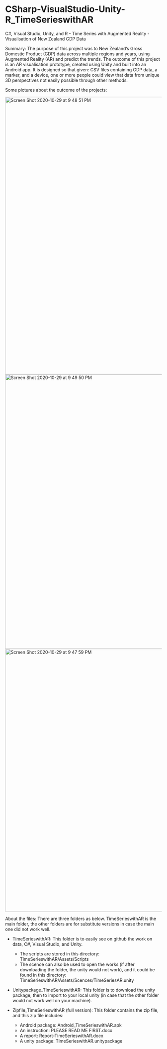 # CSharp-VisualStudio-Unity-R_TimeSerieswithAR
C#, Visual Studio, Unity, and R - Time Series with Augmented Reality - Visualisation of New Zealand GDP Data

Summary: The purpose of this project was to New Zealand’s Gross Domestic Product (GDP) data across multiple regions and years, using Augmented Reality (AR) and predict the trends. The outcome of this project is an AR visualisation prototype, created using Unity and built into an Android app. It is designed so that given: CSV files containing GDP data, a marker, and a device, one or more people could view that data from unique 3D perspectives not easily possible through other methods.

Some pictures about the outcome of the projects:

<img width="891" alt="Screen Shot 2020-10-29 at 9 48 51 PM" src="https://user-images.githubusercontent.com/55137629/97546098-d341f680-1a30-11eb-90a6-0ef1d29f6886.png">

<img width="882" alt="Screen Shot 2020-10-29 at 9 49 50 PM" src="https://user-images.githubusercontent.com/55137629/97546114-d937d780-1a30-11eb-9ef9-316ac121b4b6.png">

<img width="844" alt="Screen Shot 2020-10-29 at 9 47 59 PM" src="https://user-images.githubusercontent.com/55137629/97546120-da690480-1a30-11eb-8535-5bb7325645ad.png">

About the files: There are three folders as below. TimeSerieswithAR is the main folder, the other folders are for substitute versions in case the main one did not work well.

- TimeSerieswithAR: This folder is to easily see on github the work on data, C#, Visual Studio, and Unity.
  + The scripts are stored in this directory: TimeSerieswithAR/Assets/Scripts
  + The scence can also be used to open the works (if after downloading the folder, the unity would not work), and it could be found in this directory: TimeSerieswithAR/Assets/Scences/TimeSeriesAR.unity
  
- Unitypackage_TimeSerieswithAR: This folder is to download the unity package, then to import to your local unity (in case that the other folder would not work well on your machine).

- Zipfile_TimeSerieswithAR (full version): This folder contains the zip file, and this zip file includes:
  + Android package: Android_TimeSerieswithAR.apk
  + An instruction: PLEASE READ ME FIRST.docx
  + A report: Report-TimeSerieswithAR.docx
  + A unity package: TimeSerieswithAR.unitypackage
